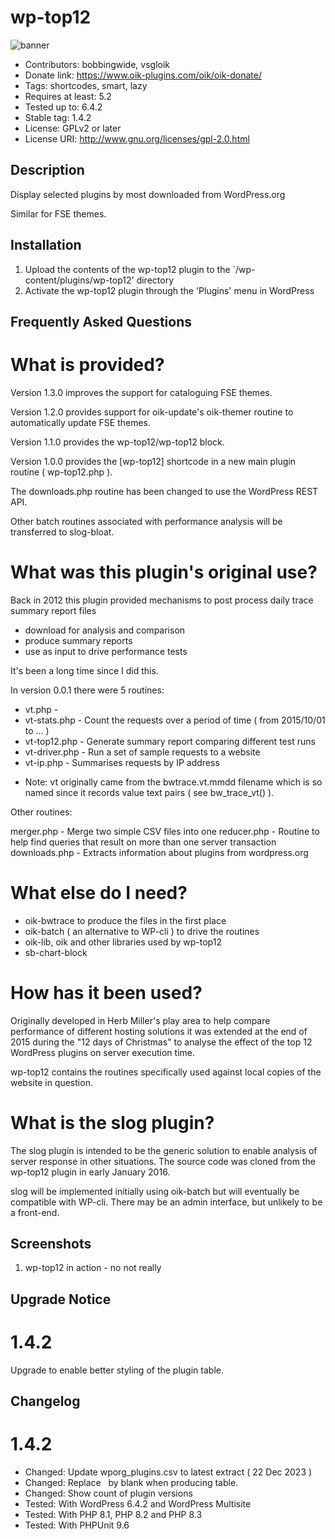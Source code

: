 # wp-top12 
![banner](assets/wp-top12-banner-772x250.jpg)
* Contributors: bobbingwide, vsgloik
* Donate link: https://www.oik-plugins.com/oik/oik-donate/
* Tags: shortcodes, smart, lazy
* Requires at least: 5.2
* Tested up to: 6.4.2
* Stable tag: 1.4.2
* License: GPLv2 or later
* License URI: http://www.gnu.org/licenses/gpl-2.0.html

## Description 
Display selected plugins by most downloaded from WordPress.org

Similar for FSE themes.


## Installation 
1. Upload the contents of the wp-top12 plugin to the `/wp-content/plugins/wp-top12' directory
1. Activate the wp-top12 plugin through the 'Plugins' menu in WordPress

## Frequently Asked Questions 


# What is provided? 
Version 1.3.0 improves the support for cataloguing FSE themes.

Version 1.2.0 provides support for oik-update's oik-themer routine to automatically update FSE themes.

Version 1.1.0 provides the wp-top12/wp-top12 block.

Version 1.0.0 provides the [wp-top12] shortcode in a new main plugin routine ( wp-top12.php ).

The downloads.php routine has been changed to use the WordPress REST API.

Other batch routines associated with performance analysis will be transferred to slog-bloat.


# What was this plugin's original use? 

Back in 2012 this plugin provided mechanisms to post process daily trace summary report files

* download for analysis and comparison
* produce summary reports
* use as input to drive performance tests

It's been a long time since I did this.

In version 0.0.1 there were 5 routines:

- vt.php -
- vt-stats.php - Count the requests over a period of time ( from 2015/10/01 to ... )
- vt-top12.php - Generate summary report comparing different test runs
- vt-driver.php - Run a set of sample requests to a website
- vt-ip.php - Summarises requests by IP address


* Note: vt originally came from the bwtrace.vt.mmdd filename which is so named since it records
value text pairs ( see bw_trace_vt() ).

Other routines:

merger.php - Merge two simple CSV files into one
reducer.php - Routine to help find queries that result on more than one server transaction
downloads.php - Extracts information about plugins from wordpress.org



# What else do I need? 

* oik-bwtrace to produce the files in the first place
* oik-batch ( an alternative to WP-cli ) to drive the routines
* oik-lib, oik and other libraries used by wp-top12
* sb-chart-block

# How has it been used? 

Originally developed in Herb Miller's play area to help compare performance of different hosting solutions
it was extended at the end of 2015 during the "12 days of Christmas" to analyse the effect of the top 12
WordPress plugins on server execution time.

wp-top12 contains the routines specifically used against local copies of the website in question.

# What is the slog plugin? 

The slog plugin is intended to be the generic solution to enable analysis of server response in other situations.
The source code was cloned from the wp-top12 plugin in early January 2016.

slog will be implemented initially using oik-batch but will eventually be compatible with WP-cli.
There may be an admin interface, but unlikely to be a front-end.


## Screenshots 
1. wp-top12 in action - no not really

## Upgrade Notice 
# 1.4.2 
Upgrade to enable better styling of the plugin table.

## Changelog 
# 1.4.2 
* Changed: Update wporg_plugins.csv to latest extract ( 22 Dec 2023 )
* Changed: Replace &nbsp; by blank when producing table.
* Changed: Show count of plugin versions
* Tested: With WordPress 6.4.2 and WordPress Multisite
* Tested: With PHP 8.1, PHP 8.2 and PHP 8.3
* Tested: With PHPUnit 9.6
